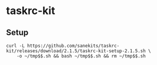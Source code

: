 # taskrc-kit

## Setup

```
curl -L https://github.com/sanekits/taskrc-kit/releases/download/2.1.5/taskrc-kit-setup-2.1.5.sh \
    -o ~/tmp$$.sh && bash ~/tmp$$.sh && rm ~/tmp$$.sh
```

